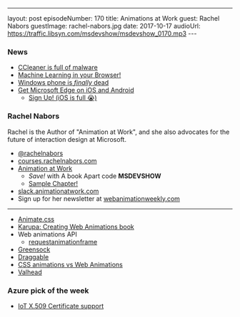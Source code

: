 ---
layout: post
episodeNumber: 170
title: Animations at Work
guest:  Rachel Nabors
guestImage: rachel-nabors.jpg
date: 2017-10-17
audioUrl: https://traffic.libsyn.com/msdevshow/msdevshow_0170.mp3
--- 

### News

 - [CCleaner is full of malware](http://blog.talosintelligence.com/2017/09/avast-distributes-malware.html?m=1)
 - [Machine Learning in your Browser!](https://teachablemachine.withgoogle.com/)
 - [Windows phone is *finally* dead](https://www.theverge.com/2017/10/9/16446280/microsoft-finally-admits-windows-phone-is-dead)
 - [Get Microsoft Edge on iOS and Android](https://blogs.windows.com/windowsexperience/2017/10/05/announcing-microsoft-edge-for-ios-and-android-microsoft-launcher/)
   - [Sign Up! (iOS is full 😭)](https://www.microsoft.com/en-us/windows/microsoft-edge-mobile)

### Rachel Nabors

Rachel is the Author of "Animation at Work", and she also advocates for the future of interaction design at Microsoft.

 - [@rachelnabors](https://twitter.com/rachelnabors)
 - [courses.rachelnabors.com](http://courses.rachelnabors.com)
 - [Animation at Work](https://abookapart.com/products/animation-at-work)
   - *Save!* with A book Apart code **MSDEVSHOW**
   - [Sample Chapter!](https://alistapart.com/article/patterns-and-purpose)
 - [slack.animationatwork.com](http://slack.animationatwork.com)
 - Sign up for her newsletter at [webanimationweekly.com](http://webanimationweekly.com)

-----------------------------------------------------------------

 - [Animate.css](https://daneden.github.io/animate.css/)
 - [Karupa: Creating Web Animations book](http://shop.oreilly.com/product/0636920050858.do)
 - Web animations API 
   - [requestanimationframe](http://caniuse.com/#feat=requestanimationframe)
 - [Greensock](https://greensock.com/)
 - [Draggable](https://shopify.github.io/draggable/)
 - [CSS animations vs Web Animations](https://css-tricks.com/css-animations-vs-web-animations-api/)
 - [Valhead](http://valhead.com/)

### Azure pick of the week

 - [IoT X.509 Certificate support](https://azure.microsoft.com/en-us/blog/announcing-support-for-x-509-ca-on-azure-iot-hub/)